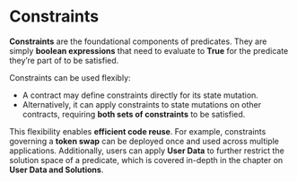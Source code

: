 # Constraints

**Constraints** are the foundational components of predicates. They are simply **boolean expressions** that need to evaluate to **True** for the predicate they’re part of to be satisfied.

Constraints can be used flexibly:
- A contract may define constraints directly for its state mutation.
- Alternatively, it can apply constraints to state mutations on other contracts, requiring **both sets of constraints** to be satisfied.

This flexibility enables **efficient code reuse**. For example, constraints governing a **token swap** can be deployed once and used across multiple applications. Additionally, users can apply **User Data** to further restrict the solution space of a predicate, which is covered in-depth in the chapter on **User Data and Solutions**.

